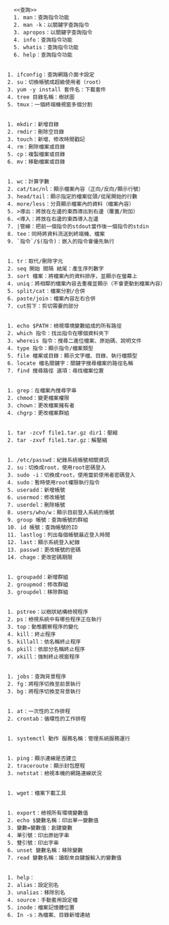       <<查詢>>	
      1. man：查詢指令功能
      2. man -k：以關鍵字查詢指令
      3. apropos：以關鍵字查詢指令
      4. info：查詢指令功能
      5. whatis：查詢指令功能
      6. help：查詢指令功能


	1. ifconfig：查詢網路介面卡設定
	2. su：切換帳號成超級使用者（root）
	3. yum -y install 套件名：下載套件
	4. tree 目錄名稱：樹狀圖
	5. tmux：一個終端機視窗多個分割


	1. mkdir：新增目錄
	2. rmdir：刪除空目錄
	3. touch：新增、修改時間戳記
	4. rm：刪除檔案或目錄
	5. cp：複製檔案或目錄
	6. mv：移動檔案或目錄


	1. wc：計算字數
	2. cat/tac/nl：顯示檔案內容（正向/反向/顯示行號）
	3. head/tail：顯示指定的檔案從頭/從尾開始的行數
	4. more/less：分頁顯示檔案內的資料（檔案內容）
	5. >導出：將放在左邊的東西導出到右邊（覆蓋/附加）
	6. <導入：將放在右邊的東西導入左邊
	7. |管線：把前一個指令的stdout當作後一個指令的stdin
	8. tee：同時將資料流送到終端機、檔案
	9. `指令`/$(指令)：嵌入的指令會優先執行


	1. tr：取代/刪除字元
	2. seq 開始 間隔 結尾：產生序列數字
	3. sort 檔案：將檔案內的資料排序，並顯示在螢幕上
	4. uniq：將相鄰的檔案內容去重複並顯示（不會更動到檔案內容）
	5. split/cat：檔案分割/合併
	6. paste/join：檔案內容左右合併
	7. cut剪下：剪切需要的部分


	1. echo $PATH：檢視環境變數組成的所有路徑
	2. which 指令：找出指令在哪個資料夾下
	3. whereis 指令：搜尋二進位檔案、原始碼、說明文件
	4. type 指令：顯示指令/檔案類型
	5. file 檔案或目錄：顯示文字檔、目錄、執行檔類型
	6. locate 檔名關鍵字：關鍵字搜尋檔案的路徑名稱
	7. find 搜尋路徑 選項：尋找檔案位置


	1. grep：在檔案內搜尋字串
	2. chmod：變更檔案權限
	3. chown：更改檔案擁有者
	4. chgrp：更改檔案群組


	1. tar -zcvf file1.tar.gz dir1：壓縮
	2. tar -zxvf file1.tar.gz：解壓縮


	1. /etc/passwd：紀錄系統帳號相關資訊
	2. su：切換成root，使用root密碼登入
	3. sudo -i：切換成root，使用當前使用者密碼登入
	4. sudo：暫時使用root權限執行指令
	5. useradd：新增帳號
	6. usermod：修改帳號
	7. userdel：刪除帳號
	8. users/who/w：顯示目前登入系統的帳號
	9. group 帳號：查詢帳號的群組
	10. id 帳號：查詢帳號的ID
	11. lastlog：列出每個帳號最近登入時間
	12. last：顯示系統登入紀錄
	13. passwd：更改帳號的密碼
	14. chage：更改密碼期限


	1. groupadd：新增群組
	2. groupmod：修改群組
	3. groupdel：移除群組


	1. pstree：以樹狀結構檢視程序
	2. ps：檢視系統中有哪些程序正在執行
	3. top：動態觀察程序的變化
	4. kill：終止程序
	5. killall：依名稱終止程序
	6. pkill：依部分名稱終止程序
	7. xkill：強制終止視窗程序


	1. jobs：查詢背景程序
	2. fg：將程序切換至前景執行
	3. bg：將程序切換至背景執行


	1. at：一次性的工作排程
	2. crontab：循環性的工作排程


	1. systemctl 動作 服務名稱：管理系統服務運行


	1. ping：顯示連線是否建立
	2. traceroute：顯示封包歷程
	3. netstat：檢視本機的網路連線狀況


	1. wget：檔案下載工具


	1. export：檢視所有環境變數值
	2. echo $變數名稱：印出單一變數值
	3. 變數=變數值：創建變數
	4. 單引號：印出原始字串
	5. 雙引號：印出字串
	6. unset 變數名稱：移除變數
	7. read 變數名稱：讀取來自鍵盤輸入的變數值


	1. help：
	2. alias：設定別名
	3. unalias：移除別名
	4. source：手動套用設定檔
	5. inode：檔案記憶體位置
	6. In -s：為檔案、目錄新增連結
